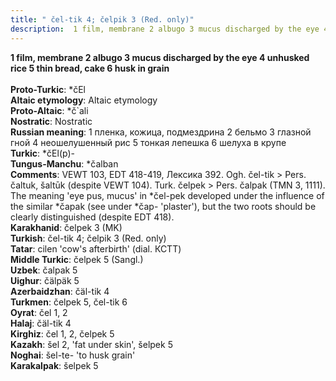```yaml
---
title: " čel-tik 4; čelpik 3 (Red. only)"
description:  1 film, membrane 2 albugo 3 mucus discharged by the eye 4 unhusked rice 5 thin bread, cake 6 husk in grain
---
```

<p data-pagefind-weight="0.5">
<strong> 1 film, membrane 2 albugo 3 mucus discharged by the eye 4 unhusked rice 5 thin bread, cake 6 husk in grain</strong><br><br>
<strong>Proto-Turkic</strong>:  *čEl<br>
<strong>Altaic etymology</strong>:  Altaic etymology<br>
<strong> Proto-Altaic</strong>:  *č`ali<br>
<strong>Nostratic</strong>:  Nostratic<br>
<strong>Russian meaning</strong>:  1 пленка, кожица, подмездрина 2 бельмо 3 глазной гной 4 неошелушенный рис 5 тонкая лепешка 6 шелуха в крупе<br>
<strong>Turkic</strong>:  *čEl(p)-<br>
<strong>Tungus-Manchu</strong>:  *čalban<br>
<strong>Comments</strong>:  VEWT 103, EDT 418-419, Лексика 392. Ogh. čel-tik > Pers. čaltuk, šaltūk (despite VEWT 104). Turk. čelpek > Pers. čalpak (TMN 3, 1111). The meaning 'eye pus, mucus' in *čel-pek developed under the influence of the similar *čapak (see under *čap- 'plaster'), but the two roots should be clearly distinguished (despite EDT 418).<br>
<strong>Karakhanid</strong>:  čelpek 3 (MK)<br>
<strong>Turkish</strong>:  čel-tik 4; čelpik 3 (Red. only)<br>
<strong>Tatar</strong>:  cilen 'cow's afterbirth' (dial. КСТТ)<br>
<strong>Middle Turkic</strong>:  čelpek 5 (Sangl.)<br>
<strong>Uzbek</strong>:  čalpak 5<br>
<strong>Uighur</strong>:  čälpäk 5<br>
<strong>Azerbaidzhan</strong>:  čäl-tik 4<br>
<strong>Turkmen</strong>:  čelpek 5, čel-tik 6<br>
<strong>Oyrat</strong>:  čel 1, 2<br>
<strong>Halaj</strong>:  čäl-tik 4<br>
<strong>Kirghiz</strong>:  čel 1, 2, čelpek 5<br>
<strong>Kazakh</strong>:  šel 2, 'fat under skin', šelpek 5<br>
<strong>Noghai</strong>:  šel-te- 'to husk grain'<br>
<strong>Karakalpak</strong>:  šelpek 5<br>

</p>
